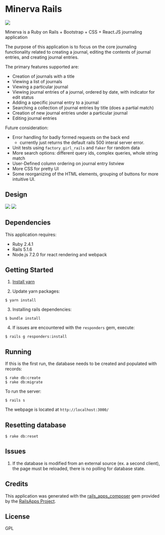 Minerva Rails
================

![](https://github.com/rpg711/minerva-rails/blob/master/documentation/app_screenshot1.png)

Minerva is a Ruby on Rails + Bootstrap + CSS + React.JS journaling application

The purpose of this application is to focus on the core journaling functionality 
related to creating a journal, editing the contents of journal entries, and 
creating journal entries.

The primary features supported are:

- Creation of journals with a title
- Viewing a list of journals
- Viewing a particular journal
- Viewing journal entries of a journal, ordered by date, with indicator for edit status
- Adding a specific journal entry to a journal
- Searching a collection of journal entries by title (does a partial match)
- Creation of new journal entries under a particular journal
- Editing journal entries

Future consideration:

- Error handling for badly formed requests on the back end
	- currently just returns the default rails 500 interal server error.
- Unit tests using `factory_girl_rails` and `faker` for random data
- More search options: different query ids, complex queries, whole string match
- User-Defined column ordering on journal entry listview
- More CSS for pretty UI
- Some reorganizing of the HTML elements, grouping of buttons for more intuitive UI.

Design
-------------
![](https://github.com/rpg711/minerva-rails/blob/master/documentation/high_level_design.png)
![](https://github.com/rpg711/minerva-rails/blob/master/documentation/component_design.png)

Dependencies
-------------

This application requires:

- Ruby 2.4.1
- Rails 5.1.6
- Node.js 7.2.0 for react rendering and webpack

Getting Started
---------------
1. [Install yarn](https://yarnpkg.com/lang/en/docs/install/)

2. Update yarn packages:

```
$ yarn install
```

3. Installing rails dependencies:

```
$ bundle install
```

4. If issues are encountered with the `responders` gem, execute:

```
$ rails g responders:install
```

Running
-------
If this is the first run, the database needs to be created and populated with records:

```
$ rake db:create
$ rake db:migrate
```

To run the server:

```
$ rails s
```

The webpage is located at `http://localhost:3000/`

Resetting database
-------------------------

```
$ rake db:reset
```

Issues
-------------
1. If the database is modified from an external source (ex. a second client), the page must be reloaded, there is no polling for database state.

Credits
-------
This application was generated with the [rails_apps_composer](https://github.com/RailsApps/rails_apps_composer) gem
provided by the [RailsApps Project](http://railsapps.github.io/).

License
-------
GPL